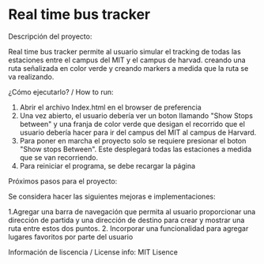 # Real time bus tracker

Descripción del proyecto: 

Real time bus tracker permite al usuario simular el tracking de todas las estaciones entre el campus del MIT y el campus de harvad. creando una ruta señalizada en color verde y creando markers a medida que la ruta se va realizando. 

¿Cómo ejecutarlo? / How to run: 

1. Abrir el archivo Index.html en el browser de preferencia
2. Una vez abierto, el usuario debería ver un boton llamando "Show Stops between" y una franja de color verde que desigan el recorrido que el usuario debería hacer para ir del campus del MIT al campus de Harvard. 
3. Para poner en marcha el proyecto solo se requiere presionar el boton "Show stops Between". Este desplegará todas las estaciones a medida que se van recorriendo. 
4. Para reiniciar el programa, se debe recargar la página 


Próximos pasos para el proyecto: 

Se considera hacer las siguientes mejoras e implementaciones:

1.Agregar una barra de navegación que permita al usuario proporcionar una dirección de partida y una dirección de destino para crear y mostrar una ruta entre estos dos puntos.
2. Incorporar una funcionalidad para agregar lugares favoritos por parte del usuario

Información de liscencia / License info: MIT Lisence